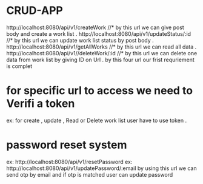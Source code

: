 # CRUD-APP

http://localhost:8080/api/v1/createWork //* by this url we can give post body and create a work list .
http://localhost:8080/api/v1/updateStatus/:id  //* by this url we can update work list status by post body . 
http://localhost:8080/api/v1/getAllWorks //* by this url we can read all data . 
http://localhost:8080/api/v1//deleteWork/:id  //* by this url we can delete one data from work list by giving ID on Url .
by this four url our frist requriement is complet 

# for specific url to access we need to Verifi a token  
ex: for create ,  update , Read or Delete  work list user have to use token . 

# password reset system 
ex: http://localhost:8080/api/v1/resetPassword
ex: http://localhost:8080/api/v1/updatePassword/:email 
by using this url we can send otp by email and if otp is matched user can update password 
